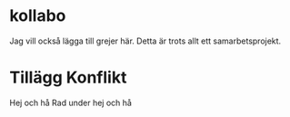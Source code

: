 # kollabo

Jag vill också lägga till grejer här. Detta är trots allt ett samarbetsprojekt.

# Tillägg Konflikt

Hej och hå
Rad under hej och hå

